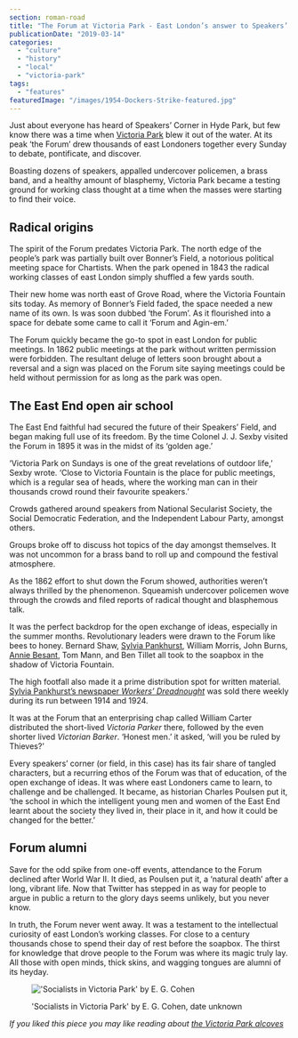 ```yaml
---
section: roman-road
title: "The Forum at Victoria Park - East London’s answer to Speakers’ Corner"
publicationDate: "2019-03-14"
categories: 
  - "culture"
  - "history"
  - "local"
  - "victoria-park"
tags: 
  - "features"
featuredImage: "/images/1954-Dockers-Strike-featured.jpg"
---
```


Just about everyone has heard of Speakers’ Corner in Hyde Park, but few know there was a time when [Victoria Park](https://romanroadlondon.com/victoria-park-east-london-bow/) blew it out of the water. At its peak ‘the Forum’ drew thousands of east Londoners together every Sunday to debate, pontificate, and discover.

Boasting dozens of speakers, appalled undercover policemen, a brass band, and a healthy amount of blasphemy, Victoria Park became a testing ground for working class thought at a time when the masses were starting to find their voice.

## Radical origins

The spirit of the Forum predates Victoria Park. The north edge of the people’s park was partially built over Bonner’s Field, a notorious political meeting space for Chartists. When the park opened in 1843 the radical working classes of east London simply shuffled a few yards south.

Their new home was north east of Grove Road, where the Victoria Fountain sits today. As memory of Bonner’s Field faded, the space needed a new name of its own. Is was soon dubbed ‘the Forum’. As it flourished into a space for debate some came to call it ‘Forum and Agin-em.’

The Forum quickly became the go-to spot in east London for public meetings. In 1862 public meetings at the park without written permission were forbidden. The resultant deluge of letters soon brought about a reversal and a sign was placed on the Forum site saying meetings could be held without permission for as long as the park was open.

## The East End open air school

The East End faithful had secured the future of their Speakers’ Field, and began making full use of its freedom. By the time Colonel J. J. Sexby visited the Forum in 1895 it was in the midst of its ‘golden age.’

‘Victoria Park on Sundays is one of the great revelations of outdoor life,’ Sexby wrote. ‘Close to Victoria Fountain is the place for public meetings, which is a regular sea of heads, where the working man can in their thousands crowd round their favourite speakers.’

Crowds gathered around speakers from National Secularist Society, the Social Democratic Federation, and the Independent Labour Party, amongst others.

Groups broke off to discuss hot topics of the day amongst themselves. It was not uncommon for a brass band to roll up and compound the festival atmosphere.

As the 1862 effort to shut down the Forum showed, authorities weren’t always thrilled by the phenomenon. Squeamish undercover policemen wove through the crowds and filed reports of radical thought and blasphemous talk.

It was the perfect backdrop for the open exchange of ideas, especially in the summer months. Revolutionary leaders were drawn to the Forum like bees to honey. Bernard Shaw, [Sylvia Pankhurst](https://romanroadlondon.com/bows-suffragette-secrets-sylvia-pankhurst-east-end-suffrage/), William Morris, John Burns, [Annie Besant](https://romanroadlondon.com/annie-besant-match-girl-riots-bow/), Tom Mann, and Ben Tillet all took to the soapbox in the shadow of Victoria Fountain.

The high footfall also made it a prime distribution spot for written material. [Sylvia Pankhurst’s newspaper _Workers’ Dreadnought_](https://romanroadlondon.com/sylvia-pankhurst-womens-workers-dreadnought-newspaper-bow/) was sold there weekly during its run between 1914 and 1924.

It was at the Forum that an enterprising chap called William Carter distributed the short-lived _Victoria Parker_ there, followed by the even shorter lived _Victorian Barker_. ‘Honest men.’ it asked, ‘will you be ruled by Thieves?’

Every speakers’ corner (or field, in this case) has its fair share of tangled characters, but a recurring ethos of the Forum was that of education, of the open exchange of ideas. It was where east Londoners came to learn, to challenge and be challenged. It became, as historian Charles Poulsen put it, ‘the school in which the intelligent young men and women of the East End learnt about the society they lived in, their place in it, and how it could be changed for the better.’

## Forum alumni

Save for the odd spike from one-off events, attendance to the Forum declined after World War II. It died, as Poulsen put it, a ‘natural death’ after a long, vibrant life. Now that Twitter has stepped in as way for people to argue in public a return to the glory days seems unlikely, but you never know.

In truth, the Forum never went away. It was a testament to the intellectual curiosity of east London’s working classes. For close to a century thousands chose to spend their day of rest before the soapbox. The thirst for knowledge that drove people to the Forum was where its magic truly lay. All those with open minds, thick skins, and wagging tongues are alumni of its heyday.

<figure>

!['Socialists in Victoria Park' by E. G. Cohen](/images/Victoria-Park-Speakers-Corner-1024x1311.jpg)

<figcaption>

'Socialists in Victoria Park' by E. G. Cohen, date unknown

</figcaption>

</figure>

_If you liked this piece you may like reading about [the Victoria Park alcoves](https://romanroadlondon.com/victoria-park-alcoves/)_
